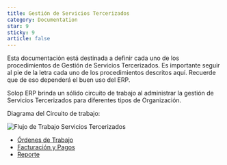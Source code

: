 ```yaml
---
title: Gestión de Servicios Tercerizados
category: Documentation
star: 9
sticky: 9
article: false
---
```


Esta documentación está destinada a definir cada uno de los procedimientos de Gestión de Servicios Tercerizados. Es importante seguir al pie de la letra cada uno de los procedimientos descritos aquí. Recuerde que de eso dependerá el buen uso del ERP.

Solop ERP brinda un sólido circuito de trabajo al administrar la gestión de Servicios Tercerizados para diferentes tipos de Organización.

Diagrama del Circuito de trabajo:

![Flujo de Trabajo Servicios Tercerizados](/assets/img/docs/field-services-management/fis-services1.png)

- [Órdenes de Trabajo](work-order)
- [Facturación y Pagos](billings-and-payments)
- [Reporte](report)